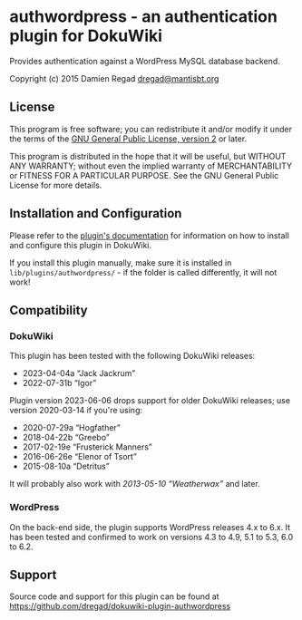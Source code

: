 # authwordpress - an authentication plugin for DokuWiki

Provides authentication against a WordPress MySQL database backend.

Copyright (c) 2015 Damien Regad <dregad@mantisbt.org>


## License

This program is free software; you can redistribute it and/or modify
it under the terms of the
[GNU General Public License, version 2](http://www.gnu.org/licenses/gpl-2.0.html)
or later.

This program is distributed in the hope that it will be useful,
but WITHOUT ANY WARRANTY; without even the implied warranty of
MERCHANTABILITY or FITNESS FOR A PARTICULAR PURPOSE.  See the
GNU General Public License for more details.


## Installation and Configuration

Please refer to the [plugin's documentation](http://www.dokuwiki.org/plugin:authwordpress)
for information on how to install and configure this plugin in DokuWiki.

If you install this plugin manually, make sure it is installed in
`lib/plugins/authwordpress/` - if the folder is called differently,
it will not work!


## Compatibility

### DokuWiki

This plugin has been tested with the following DokuWiki releases:

- 2023-04-04a “Jack Jackrum” 
- 2022-07-31b “Igor”

Plugin version 2023-06-06 drops support for older DokuWiki releases; 
use version 2020-03-14 if you're using:

- 2020-07-29a “Hogfather”
- 2018-04-22b “Greebo”
- 2017-02-19e “Frusterick Manners”
- 2016-06-26e “Elenor of Tsort”
- 2015-08-10a “Detritus”

It will probably also work with *2013-05-10 “Weatherwax”* and later.

### WordPress

On the back-end side, the plugin supports WordPress releases 4.x to 6.x.
It has been tested and confirmed to work on versions 4.3 to 4.9, 5.1 to 5.3, 6.0 to 6.2.


## Support

Source code and support for this plugin can be found at
https://github.com/dregad/dokuwiki-plugin-authwordpress
